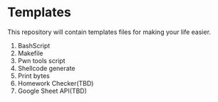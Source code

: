 # Templates
This repository will contain templates files for making your life easier.

1. BashScript
2. Makefile
3. Pwn tools script
4. Shellcode generate
5. Print bytes
5. Homework Checker(TBD)
6. Google Sheet API(TBD)
